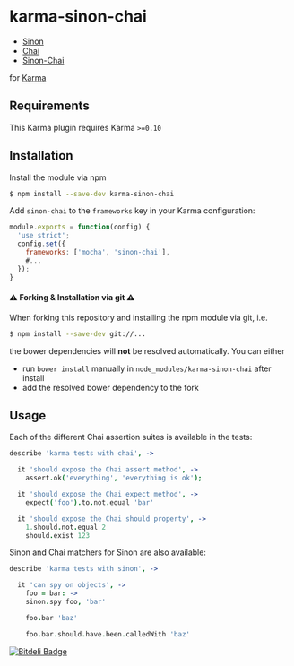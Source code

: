 karma-sinon-chai
================

  * [Sinon](http://sinonjs.org/)
  * [Chai](http://chaijs.com)
  * [Sinon-Chai](https://github.com/domenic/sinon-chai)

for [Karma](http://karma-runner.github.io)

Requirements
------------

This Karma plugin requires Karma `>=0.10`

Installation
------------

Install the module via npm

```sh
$ npm install --save-dev karma-sinon-chai
```

Add `sinon-chai` to the `frameworks` key in your Karma configuration:

```js
module.exports = function(config) {
  'use strict';
  config.set({
    frameworks: ['mocha', 'sinon-chai'],
    #...
  });
}
```


#### :warning: Forking & Installation via git :warning:

When forking this repository and installing the npm module via git, i.e.
```sh
$ npm install --save-dev git://...
```
the bower dependencies will **not** be resolved automatically. You can either
 * run `bower install` manually in `node_modules/karma-sinon-chai` after install
 * add the resolved bower dependency to the fork

Usage
-----

Each of the different Chai assertion suites is available in the tests:

```coffee
describe 'karma tests with chai', ->

  it 'should expose the Chai assert method', ->
    assert.ok('everything', 'everything is ok');

  it 'should expose the Chai expect method', ->
    expect('foo').to.not.equal 'bar'

  it 'should expose the Chai should property', ->
    1.should.not.equal 2
    should.exist 123
```

Sinon and Chai matchers for Sinon are also available:

```coffee
describe 'karma tests with sinon', ->

  it 'can spy on objects', ->
    foo = bar: ->
    sinon.spy foo, 'bar'

    foo.bar 'baz'

    foo.bar.should.have.been.calledWith 'baz'
```


[![Bitdeli Badge](https://d2weczhvl823v0.cloudfront.net/kmees/karma-sinon-chai/trend.png)](https://bitdeli.com/free "Bitdeli Badge")

